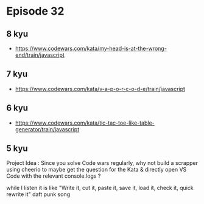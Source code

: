# Episode 32

## 8 kyu

* https://www.codewars.com/kata/my-head-is-at-the-wrong-end/train/javascript

## 7 kyu

* https://www.codewars.com/kata/v-a-p-o-r-c-o-d-e/train/javascript

## 6 kyu

* https://www.codewars.com/kata/tic-tac-toe-like-table-generator/train/javascript

## 5 kyu


Project Idea : Since you solve Code wars regularly, why not build a scrapper using cheerio to maybe get the question for the Kata & directly open VS Code with the relevant console.logs ?

while I listen it is like "Write it, cut it, paste it, save it, load it, check it, quick rewrite it" daft punk song